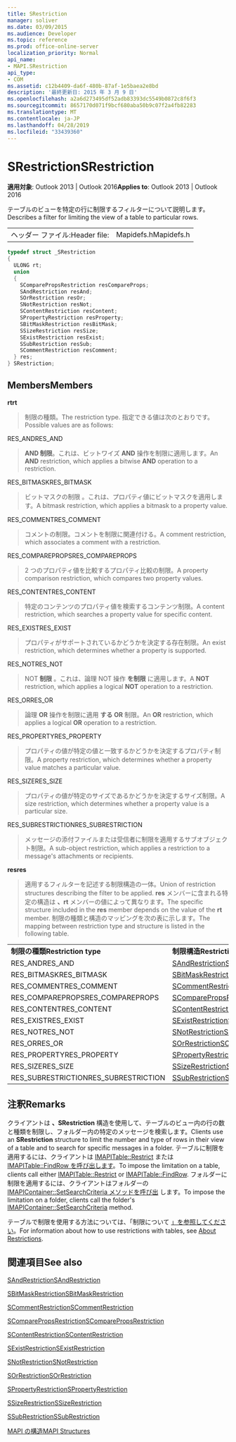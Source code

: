 ```yaml
---
title: SRestriction
manager: soliver
ms.date: 03/09/2015
ms.audience: Developer
ms.topic: reference
ms.prod: office-online-server
localization_priority: Normal
api_name:
- MAPI.SRestriction
api_type:
- COM
ms.assetid: c12b4409-da6f-480b-87af-1e5baea2e8bd
description: '最終更新日: 2015 年 3 月 9 日'
ms.openlocfilehash: a2a6d273495df52adb83393dc5549b0872c8f6f3
ms.sourcegitcommit: 8657170d071f9bcf680aba50b9c07f2a4fb82283
ms.translationtype: MT
ms.contentlocale: ja-JP
ms.lasthandoff: 04/28/2019
ms.locfileid: "33439360"
---
```

# <a name="srestriction"></a><span data-ttu-id="e5206-103">SRestriction</span><span class="sxs-lookup"><span data-stu-id="e5206-103">SRestriction</span></span>

  
  
<span data-ttu-id="e5206-104">**適用対象**: Outlook 2013 | Outlook 2016</span><span class="sxs-lookup"><span data-stu-id="e5206-104">**Applies to**: Outlook 2013 | Outlook 2016</span></span> 
  
<span data-ttu-id="e5206-105">テーブルのビューを特定の行に制限するフィルターについて説明します。</span><span class="sxs-lookup"><span data-stu-id="e5206-105">Describes a filter for limiting the view of a table to particular rows.</span></span> 
  
|||
|:-----|:-----|
|<span data-ttu-id="e5206-106">ヘッダー ファイル:</span><span class="sxs-lookup"><span data-stu-id="e5206-106">Header file:</span></span>  <br/> |<span data-ttu-id="e5206-107">Mapidefs.h</span><span class="sxs-lookup"><span data-stu-id="e5206-107">Mapidefs.h</span></span>  <br/> |
   
```cpp
typedef struct _SRestriction
{
  ULONG rt;
  union
  {
    SComparePropsRestriction resCompareProps;
    SAndRestriction resAnd;
    SOrRestriction resOr;
    SNotRestriction resNot;
    SContentRestriction resContent;
    SPropertyRestriction resProperty;
    SBitMaskRestriction resBitMask;
    SSizeRestriction resSize;
    SExistRestriction resExist;
    SSubRestriction resSub;
    SCommentRestriction resComment;
  } res;
} SRestriction;

```

## <a name="members"></a><span data-ttu-id="e5206-108">Members</span><span class="sxs-lookup"><span data-stu-id="e5206-108">Members</span></span>

 <span data-ttu-id="e5206-109">**rt**</span><span class="sxs-lookup"><span data-stu-id="e5206-109">**rt**</span></span>
  
> <span data-ttu-id="e5206-110">制限の種類。</span><span class="sxs-lookup"><span data-stu-id="e5206-110">The restriction type.</span></span> <span data-ttu-id="e5206-111">指定できる値は次のとおりです。</span><span class="sxs-lookup"><span data-stu-id="e5206-111">Possible values are as follows:</span></span> 
    
<span data-ttu-id="e5206-112">RES_AND</span><span class="sxs-lookup"><span data-stu-id="e5206-112">RES_AND</span></span> 
  
> <span data-ttu-id="e5206-113">**AND 制限**。これは、ビットワイズ **AND** 操作を制限に適用します。</span><span class="sxs-lookup"><span data-stu-id="e5206-113">An **AND** restriction, which applies a bitwise **AND** operation to a restriction.</span></span> 
    
<span data-ttu-id="e5206-114">RES_BITMASK</span><span class="sxs-lookup"><span data-stu-id="e5206-114">RES_BITMASK</span></span> 
  
> <span data-ttu-id="e5206-115">ビットマスクの制限 。これは、プロパティ値にビットマスクを適用します。</span><span class="sxs-lookup"><span data-stu-id="e5206-115">A bitmask restriction, which applies a bitmask to a property value.</span></span>
    
<span data-ttu-id="e5206-116">RES_COMMENT</span><span class="sxs-lookup"><span data-stu-id="e5206-116">RES_COMMENT</span></span> 
  
> <span data-ttu-id="e5206-117">コメントの制限。コメントを制限に関連付ける。</span><span class="sxs-lookup"><span data-stu-id="e5206-117">A comment restriction, which associates a comment with a restriction.</span></span>
    
<span data-ttu-id="e5206-118">RES_COMPAREPROPS</span><span class="sxs-lookup"><span data-stu-id="e5206-118">RES_COMPAREPROPS</span></span> 
  
> <span data-ttu-id="e5206-119">2 つのプロパティ値を比較するプロパティ比較の制限。</span><span class="sxs-lookup"><span data-stu-id="e5206-119">A property comparison restriction, which compares two property values.</span></span>
    
<span data-ttu-id="e5206-120">RES_CONTENT</span><span class="sxs-lookup"><span data-stu-id="e5206-120">RES_CONTENT</span></span> 
  
> <span data-ttu-id="e5206-121">特定のコンテンツのプロパティ値を検索するコンテンツ制限。</span><span class="sxs-lookup"><span data-stu-id="e5206-121">A content restriction, which searches a property value for specific content.</span></span>
    
<span data-ttu-id="e5206-122">RES_EXIST</span><span class="sxs-lookup"><span data-stu-id="e5206-122">RES_EXIST</span></span> 
  
> <span data-ttu-id="e5206-123">プロパティがサポートされているかどうかを決定する存在制限。</span><span class="sxs-lookup"><span data-stu-id="e5206-123">An exist restriction, which determines whether a property is supported.</span></span>
    
<span data-ttu-id="e5206-124">RES_NOT</span><span class="sxs-lookup"><span data-stu-id="e5206-124">RES_NOT</span></span> 
  
> <span data-ttu-id="e5206-125">NOT **制限** 。これは、論理 NOT 操作 **を制限** に適用します。</span><span class="sxs-lookup"><span data-stu-id="e5206-125">A **NOT** restriction, which applies a logical **NOT** operation to a restriction.</span></span> 
    
<span data-ttu-id="e5206-126">RES_OR</span><span class="sxs-lookup"><span data-stu-id="e5206-126">RES_OR</span></span> 
  
> <span data-ttu-id="e5206-127">論理 **OR** 操作を制限に適用 **する OR** 制限。</span><span class="sxs-lookup"><span data-stu-id="e5206-127">An **OR** restriction, which applies a logical **OR** operation to a restriction.</span></span> 
    
<span data-ttu-id="e5206-128">RES_PROPERTY</span><span class="sxs-lookup"><span data-stu-id="e5206-128">RES_PROPERTY</span></span> 
  
> <span data-ttu-id="e5206-129">プロパティの値が特定の値と一致するかどうかを決定するプロパティ制限。</span><span class="sxs-lookup"><span data-stu-id="e5206-129">A property restriction, which determines whether a property value matches a particular value.</span></span>
    
<span data-ttu-id="e5206-130">RES_SIZE</span><span class="sxs-lookup"><span data-stu-id="e5206-130">RES_SIZE</span></span> 
  
> <span data-ttu-id="e5206-131">プロパティの値が特定のサイズであるかどうかを決定するサイズ制限。</span><span class="sxs-lookup"><span data-stu-id="e5206-131">A size restriction, which determines whether a property value is a particular size.</span></span>
    
<span data-ttu-id="e5206-132">RES_SUBRESTRICTION</span><span class="sxs-lookup"><span data-stu-id="e5206-132">RES_SUBRESTRICTION</span></span> 
  
> <span data-ttu-id="e5206-133">メッセージの添付ファイルまたは受信者に制限を適用するサブオブジェクト制限。</span><span class="sxs-lookup"><span data-stu-id="e5206-133">A sub-object restriction, which applies a restriction to a message's attachments or recipients.</span></span>
    
 <span data-ttu-id="e5206-134">**res**</span><span class="sxs-lookup"><span data-stu-id="e5206-134">**res**</span></span>
  
> <span data-ttu-id="e5206-135">適用するフィルターを記述する制限構造の一体。</span><span class="sxs-lookup"><span data-stu-id="e5206-135">Union of restriction structures describing the filter to be applied.</span></span> <span data-ttu-id="e5206-136">**res** メンバーに含まれる特定の構造は **、rt** メンバーの値によって異なります。</span><span class="sxs-lookup"><span data-stu-id="e5206-136">The specific structure included in the **res** member depends on the value of the **rt** member.</span></span> <span data-ttu-id="e5206-137">制限の種類と構造のマッピングを次の表に示します。</span><span class="sxs-lookup"><span data-stu-id="e5206-137">The mapping between restriction type and structure is listed in the following table.</span></span> 
    
|||
|:-----|:-----|
|<span data-ttu-id="e5206-138">**制限の種類**</span><span class="sxs-lookup"><span data-stu-id="e5206-138">**Restriction type**</span></span> <br/> |<span data-ttu-id="e5206-139">**制限構造**</span><span class="sxs-lookup"><span data-stu-id="e5206-139">**Restriction structure**</span></span> <br/> |
|<span data-ttu-id="e5206-140">RES_AND</span><span class="sxs-lookup"><span data-stu-id="e5206-140">RES_AND</span></span>  <br/> |[<span data-ttu-id="e5206-141">SAndRestriction</span><span class="sxs-lookup"><span data-stu-id="e5206-141">SAndRestriction</span></span>](sandrestriction.md) <br/> |
|<span data-ttu-id="e5206-142">RES_BITMASK</span><span class="sxs-lookup"><span data-stu-id="e5206-142">RES_BITMASK</span></span>  <br/> |[<span data-ttu-id="e5206-143">SBitMaskRestriction</span><span class="sxs-lookup"><span data-stu-id="e5206-143">SBitMaskRestriction</span></span>](sbitmaskrestriction.md) <br/> |
|<span data-ttu-id="e5206-144">RES_COMMENT</span><span class="sxs-lookup"><span data-stu-id="e5206-144">RES_COMMENT</span></span>  <br/> |[<span data-ttu-id="e5206-145">SCommentRestriction</span><span class="sxs-lookup"><span data-stu-id="e5206-145">SCommentRestriction</span></span>](scommentrestriction.md) <br/> |
|<span data-ttu-id="e5206-146">RES_COMPAREPROPS</span><span class="sxs-lookup"><span data-stu-id="e5206-146">RES_COMPAREPROPS</span></span>  <br/> |[<span data-ttu-id="e5206-147">SComparePropsRestriction</span><span class="sxs-lookup"><span data-stu-id="e5206-147">SComparePropsRestriction</span></span>](scomparepropsrestriction.md) <br/> |
|<span data-ttu-id="e5206-148">RES_CONTENT</span><span class="sxs-lookup"><span data-stu-id="e5206-148">RES_CONTENT</span></span>  <br/> |[<span data-ttu-id="e5206-149">SContentRestriction</span><span class="sxs-lookup"><span data-stu-id="e5206-149">SContentRestriction</span></span>](scontentrestriction.md) <br/> |
|<span data-ttu-id="e5206-150">RES_EXIST</span><span class="sxs-lookup"><span data-stu-id="e5206-150">RES_EXIST</span></span>  <br/> |[<span data-ttu-id="e5206-151">SExistRestriction</span><span class="sxs-lookup"><span data-stu-id="e5206-151">SExistRestriction</span></span>](sexistrestriction.md) <br/> |
|<span data-ttu-id="e5206-152">RES_NOT</span><span class="sxs-lookup"><span data-stu-id="e5206-152">RES_NOT</span></span>  <br/> |[<span data-ttu-id="e5206-153">SNotRestriction</span><span class="sxs-lookup"><span data-stu-id="e5206-153">SNotRestriction</span></span>](snotrestriction.md) <br/> |
|<span data-ttu-id="e5206-154">RES_OR</span><span class="sxs-lookup"><span data-stu-id="e5206-154">RES_OR</span></span>  <br/> |[<span data-ttu-id="e5206-155">SOrRestriction</span><span class="sxs-lookup"><span data-stu-id="e5206-155">SOrRestriction</span></span>](sorrestriction.md) <br/> |
|<span data-ttu-id="e5206-156">RES_PROPERTY</span><span class="sxs-lookup"><span data-stu-id="e5206-156">RES_PROPERTY</span></span>  <br/> |[<span data-ttu-id="e5206-157">SPropertyRestriction</span><span class="sxs-lookup"><span data-stu-id="e5206-157">SPropertyRestriction</span></span>](spropertyrestriction.md) <br/> |
|<span data-ttu-id="e5206-158">RES_SIZE</span><span class="sxs-lookup"><span data-stu-id="e5206-158">RES_SIZE</span></span>  <br/> |[<span data-ttu-id="e5206-159">SSizeRestriction</span><span class="sxs-lookup"><span data-stu-id="e5206-159">SSizeRestriction</span></span>](ssizerestriction.md) <br/> |
|<span data-ttu-id="e5206-160">RES_SUBRESTRICTION</span><span class="sxs-lookup"><span data-stu-id="e5206-160">RES_SUBRESTRICTION</span></span>  <br/> |[<span data-ttu-id="e5206-161">SSubRestriction</span><span class="sxs-lookup"><span data-stu-id="e5206-161">SSubRestriction</span></span>](ssubrestriction.md) <br/> |
   
## <a name="remarks"></a><span data-ttu-id="e5206-162">注釈</span><span class="sxs-lookup"><span data-stu-id="e5206-162">Remarks</span></span>

<span data-ttu-id="e5206-163">クライアントは **、SRestriction** 構造を使用して、テーブルのビュー内の行の数と種類を制限し、フォルダー内の特定のメッセージを検索します。</span><span class="sxs-lookup"><span data-stu-id="e5206-163">Clients use an **SRestriction** structure to limit the number and type of rows in their view of a table and to search for specific messages in a folder.</span></span> <span data-ttu-id="e5206-164">テーブルに制限を適用するには、クライアントは [IMAPITable::Restrict](imapitable-restrict.md) または [IMAPITable::FindRow を呼び出します](imapitable-findrow.md)。</span><span class="sxs-lookup"><span data-stu-id="e5206-164">To impose the limitation on a table, clients call either [IMAPITable::Restrict](imapitable-restrict.md) or [IMAPITable::FindRow](imapitable-findrow.md).</span></span> <span data-ttu-id="e5206-165">フォルダーに制限を適用するには、クライアントはフォルダーの [IMAPIContainer::SetSearchCriteria メソッドを呼び出](imapicontainer-setsearchcriteria.md) します。</span><span class="sxs-lookup"><span data-stu-id="e5206-165">To impose the limitation on a folder, clients call the folder's [IMAPIContainer::SetSearchCriteria](imapicontainer-setsearchcriteria.md) method.</span></span> 
  
<span data-ttu-id="e5206-166">テーブルで制限を使用する方法については、「制限について [」を参照してください](about-restrictions.md)。</span><span class="sxs-lookup"><span data-stu-id="e5206-166">For information about how to use restrictions with tables, see [About Restrictions](about-restrictions.md).</span></span> 
  
## <a name="see-also"></a><span data-ttu-id="e5206-167">関連項目</span><span class="sxs-lookup"><span data-stu-id="e5206-167">See also</span></span>



[<span data-ttu-id="e5206-168">SAndRestriction</span><span class="sxs-lookup"><span data-stu-id="e5206-168">SAndRestriction</span></span>](sandrestriction.md)
  
[<span data-ttu-id="e5206-169">SBitMaskRestriction</span><span class="sxs-lookup"><span data-stu-id="e5206-169">SBitMaskRestriction</span></span>](sbitmaskrestriction.md)
  
[<span data-ttu-id="e5206-170">SCommentRestriction</span><span class="sxs-lookup"><span data-stu-id="e5206-170">SCommentRestriction</span></span>](scommentrestriction.md)
  
[<span data-ttu-id="e5206-171">SComparePropsRestriction</span><span class="sxs-lookup"><span data-stu-id="e5206-171">SComparePropsRestriction</span></span>](scomparepropsrestriction.md)
  
[<span data-ttu-id="e5206-172">SContentRestriction</span><span class="sxs-lookup"><span data-stu-id="e5206-172">SContentRestriction</span></span>](scontentrestriction.md)
  
[<span data-ttu-id="e5206-173">SExistRestriction</span><span class="sxs-lookup"><span data-stu-id="e5206-173">SExistRestriction</span></span>](sexistrestriction.md)
  
[<span data-ttu-id="e5206-174">SNotRestriction</span><span class="sxs-lookup"><span data-stu-id="e5206-174">SNotRestriction</span></span>](snotrestriction.md)
  
[<span data-ttu-id="e5206-175">SOrRestriction</span><span class="sxs-lookup"><span data-stu-id="e5206-175">SOrRestriction</span></span>](sorrestriction.md)
  
[<span data-ttu-id="e5206-176">SPropertyRestriction</span><span class="sxs-lookup"><span data-stu-id="e5206-176">SPropertyRestriction</span></span>](spropertyrestriction.md)
  
[<span data-ttu-id="e5206-177">SSizeRestriction</span><span class="sxs-lookup"><span data-stu-id="e5206-177">SSizeRestriction</span></span>](ssizerestriction.md)
  
[<span data-ttu-id="e5206-178">SSubRestriction</span><span class="sxs-lookup"><span data-stu-id="e5206-178">SSubRestriction</span></span>](ssubrestriction.md)


[<span data-ttu-id="e5206-179">MAPI の構造</span><span class="sxs-lookup"><span data-stu-id="e5206-179">MAPI Structures</span></span>](mapi-structures.md)

